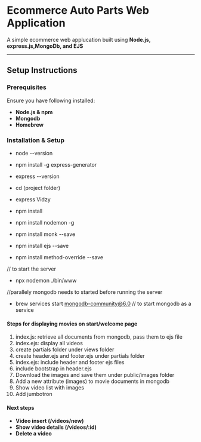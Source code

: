 # Ecommerce Auto Parts Web Application

A simple ecommerce web applucation built using **Node.js, express.js,MongoDb, and EJS**

---
## Setup Instructions

### **Prerequisites**

Ensure you have following installed:

- **Node.js & npm**
- **Mongodb**
- **Homebrew** 

### Installation & Setup


- node --version
- npm install -g express-generator
- express --version
- cd (project folder)
- express Vidzy


- npm install 
- npm install nodemon -g
- npm install monk --save 
- npm install ejs --save
- npm install method-override --save 

// to start the server
- npx nodemon ./bin/www 

//parallely mongodb needs to started before running the server
- brew services start mongodb-community@6.0   // to start mongodb as a service       


#### Steps for displaying movies on start/welcome page


1. index.js: retrieve all documents from mongodb, pass them to ejs file
2. index.ejs: display all videos
3. create partials folder under views folder
4. create header.ejs and footer.ejs under partials folder
5. index.ejs: include header and footer ejs files
6. include bootstrap in header.ejs
7. Download the images and save them under public/images folder
8. Add a new attribute (images) to movie documents in mongodb
9. Show video list with images
10. Add jumbotron


#### Next steps
- **Video insert (/videos/new)**
- **Show video details (/videos/:id)**
- **Delete a video**
